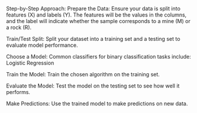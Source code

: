 Step-by-Step Approach:
Prepare the Data: Ensure your data is split into features (X) and labels (Y). The features will be the values in the columns, and the label will indicate whether the sample corresponds to a mine (M) or a rock (R).

Train/Test Split: Split your dataset into a training set and a testing set to evaluate model performance.

Choose a Model: Common classifiers for binary classification tasks include:
Logistic Regression

Train the Model: Train the chosen algorithm on the training set.

Evaluate the Model: Test the model on the testing set to see how well it performs.

Make Predictions: Use the trained model to make predictions on new data.
